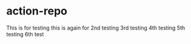 # action-repo


This is for testing
this is again for 2nd testing
3rd testing
4th testing
5th testing
6th test
